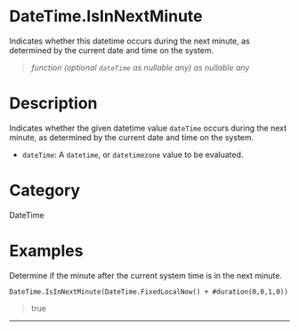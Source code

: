 ﻿# DateTime.IsInNextMinute
Indicates whether this datetime occurs during the next minute, as determined by the current date and time on the system.
> _function (optional <code>dateTime</code> as nullable any) as nullable any_
# Description 
Indicates whether the given datetime value <code>dateTime</code> occurs during the next minute, as determined by the current date and time on the system.
      <ul>
      <li><code>dateTime</code>: A <code>datetime</code>, or <code>datetimezone</code> value to be evaluated.</li>
      </ul>
# Category 
DateTime
# Examples 
Determine if the minute after the current system time is in the next minute.
```
DateTime.IsInNextMinute(DateTime.FixedLocalNow() + #duration(0,0,1,0))
```
> true
***
